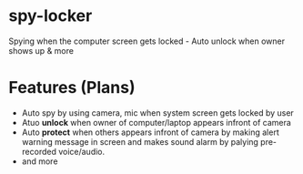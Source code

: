 spy-locker
==========

Spying when the computer screen gets locked - Auto unlock when owner shows up &amp; more

Features (Plans)
================
 * Auto spy by using camera, mic when system screen gets locked by user
 * Atuo **unlock** when owner of computer/laptop appears infront of camera
 * Auto **protect** when others appears infront of camera by making alert warning message in screen and makes sound alarm by palying pre-recorded voice/audio.
 * and more
